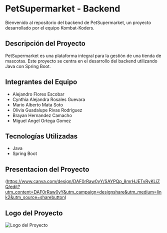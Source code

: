 # PetSupermarket - Backend

Bienvenido al repositorio del backend de PetSupermarket, un proyecto desarrollado por el equipo Kombat-Koders.

## Descripción del Proyecto

PetSupermarket es una plataforma integral para la gestión de una tienda de mascotas. Este proyecto se centra en el desarrollo del backend utilizando Java con Spring Boot.

## Integrantes del Equipo

- Alejandro Flores Escobar
- Cynthia Alejandra Rosales Guevara
- Mario Alberto Mata Soto
- Olivia Guadalupe Rivas Rodriguez
- Brayan Hernandez Camacho
- Miguel Angel Ortega Gomez

## Tecnologías Utilizadas

- Java
- Spring Boot

## Presentacion del Proyecto
(https://www.canva.com/design/DAF0rRaw0yY/SAYPQp_8mrHJETvRyKLiZQ/edit?utm_content=DAF0rRaw0yY&utm_campaign=designshare&utm_medium=link2&utm_source=sharebutton)

## Logo del Proyecto
![Logo del Proyecto]([https://www.bing.com/images/create/crea-un-logo-que-diga-kombat-koders/1-65ab1eaebe154f049917cbe94f5475cc?id=JHioXYC4Fkr1WzTO%2bgF0sg%3d%3d&view=detailv2&idpp=genimg&FORM=GCRIDP](https://www.bing.com/images/create/crea-un-logo-que-diga-kombat-koders/1-65ab1eaebe154f049917cbe94f5475cc?id=JHioXYC4Fkr1WzTO%2bgF0sg%3d%3d&view=detailv2&idpp=genimg&FORM=GCRIDP&mode=overlay)https://www.bing.com/images/create/crea-un-logo-que-diga-kombat-koders/1-65ab1eaebe154f049917cbe94f5475cc?id=JHioXYC4Fkr1WzTO%2bgF0sg%3d%3d&view=detailv2&idpp=genimg&FORM=GCRIDP&mode=overlay)
